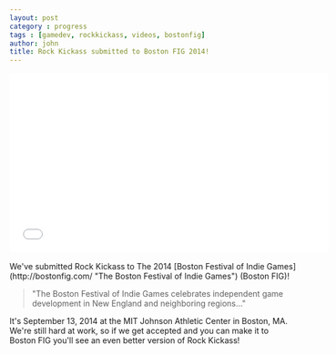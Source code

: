 ```yaml
---
layout: post
category : progress
tags : [gamedev, rockkickass, videos, bostonfig]
author: john
title: Rock Kickass submitted to Boston FIG 2014!
---
```


<iframe width="560" height="315" src="//www.youtube.com/embed/7a75ohTaMbs" frameborder="0" allowfullscreen="true"> </iframe>
<br /><br />
We've submitted Rock Kickass to The 2014 [Boston Festival of Indie Games](http://bostonfig.com/ "The Boston Festival of Indie Games") (Boston FIG)!

> "The Boston Festival of Indie Games celebrates independent game development in New England and neighboring regions..."

It's September 13, 2014 at the MIT Johnson Athletic Center in Boston, MA.  We're still hard at work, so if we get accepted and you can make it to Boston FIG you'll see an even better version of Rock Kickass!

